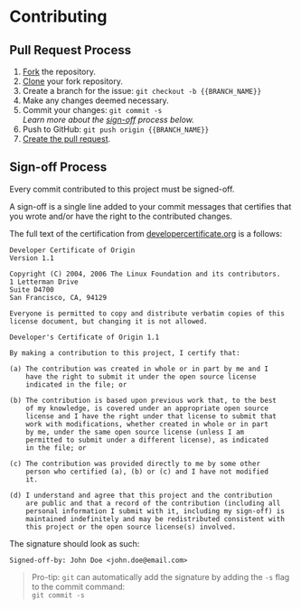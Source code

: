 # Contributing

## Pull Request Process

1. [Fork][fork] the repository.
2. [Clone][clone] your fork repository.
3. Create a branch for the issue: `git checkout -b {{BRANCH_NAME}}`
4. Make any changes deemed necessary.
5. Commit your changes: `git commit -s`\
    _Learn more about the [sign-off](#sign-off-process) process below._
6. Push to GitHub: `git push origin {{BRANCH_NAME}}`
7. [Create the pull request][create-pr].


## Sign-off Process

Every commit contributed to this project must be signed-off.

A sign-off is a single line added to your commit messages that certifies that you wrote and/or have the right to the
contributed changes.

The full text of the certification from [developercertificate.org](http://developercertificate.org/) is a follows:
```
Developer Certificate of Origin
Version 1.1

Copyright (C) 2004, 2006 The Linux Foundation and its contributors.
1 Letterman Drive
Suite D4700
San Francisco, CA, 94129

Everyone is permitted to copy and distribute verbatim copies of this
license document, but changing it is not allowed.

Developer's Certificate of Origin 1.1

By making a contribution to this project, I certify that:

(a) The contribution was created in whole or in part by me and I
    have the right to submit it under the open source license
    indicated in the file; or

(b) The contribution is based upon previous work that, to the best
    of my knowledge, is covered under an appropriate open source
    license and I have the right under that license to submit that
    work with modifications, whether created in whole or in part
    by me, under the same open source license (unless I am
    permitted to submit under a different license), as indicated
    in the file; or

(c) The contribution was provided directly to me by some other
    person who certified (a), (b) or (c) and I have not modified
    it.

(d) I understand and agree that this project and the contribution
    are public and that a record of the contribution (including all
    personal information I submit with it, including my sign-off) is
    maintained indefinitely and may be redistributed consistent with
    this project or the open source license(s) involved.
```

The signature should look as such:

    Signed-off-by: John Doe <john.doe@email.com>

> Pro-tip: `git` can automatically add the signature by adding the `-s` flag to the commit command:\
> `git commit -s`

[fork]: https://help.github.com/en/github/getting-started-with-github/fork-a-repo
[clone]: https://help.github.com/en/github/creating-cloning-and-archiving-repositories/cloning-a-repository
[create-pr]: https://help.github.com/en/github/collaborating-with-issues-and-pull-requests/creating-a-pull-request-from-a-fork
